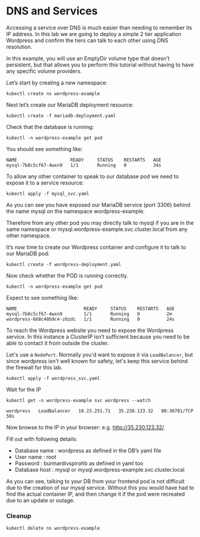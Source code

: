 # DNS and Services

Accessing a service over DNS is much easier than needing to remember its IP address. In this lab we are going to deploy a simple 2 tier application Wordpress and confirm the tiers can talk to each other using DNS resolution.

In this example, you will use an EmptyDir volume type that doesn’t persistent, but that allows you to perform this tutorial without having to have any specific volume providers.

Let’s start by creating a new namespace:
```
kubectl create ns wordpress-example
```

Next let’s create our MariaDB deployment resource:
```
kubectl create -f mariadb-deployment.yaml
```

Check that the database is running:
```
kubectl -n wordpress-example get pod
```

You should see something like:
```
NAME                    READY     STATUS    RESTARTS   AGE
mysql-7b8c5cf67-4wxn9   1/1       Running   0          34s
```

To allow any other container to speak to our database pod we need to expose it to a service resource:

```
kubectl apply -f mysql_svc.yaml
```

As you can see you have exposed our MariaDB service (port 3306) behind the name mysql on the namespace wordpress-example.

Therefore from any other pod you may directly talk to mysql if you are in the same namespace or mysql.wordpress-example.svc.cluster.local from any other namespace.

It’s now time to create our Wordpress container and configure it to talk to our MariaDB pod:

```
kubectl create -f wordpress-deployment.yaml
```

Now check whether the POD is running correctly.

```
kubectl -n wordpress-example get pod
```

Expect to see something like:
```
NAME                         READY     STATUS    RESTARTS   AGE
mysql-7b8c5cf67-4wxn9        1/1       Running   0          2m
wordpress-668c48b9c4-z6zdc   1/1       Running   0          24s
```

To reach the Wordpress website you need to expose the Wordpress service. In this instance a ClusterIP isn’t sufficient because you need to be able to contact it from outside the cluster.

Let's use a `NodePort`. Normally you'd want to expose it via `LoadBalancer`, but since wordpress isn't well known for safety, let's keep this service behind the firewall for this lab.
```
kubectl apply -f wordpress_svc.yaml
```

Wait for the IP
```
kubectl get -n wordpress-example svc wordpress --watch
```

```
wordpress   LoadBalancer   10.23.251.71   35.230.123.32   80:30781/TCP   50s
```

Now browse to the IP in your browser: e.g. http://35.230.123.32/

Fill out with following details:
* Database name : wordpress as defined in the DB’s yaml file
* User name : root
* Password : burmardivspirohb as defined in yaml too
* Database host : mysql or mysql.wordpress-example.svc.cluster.local

As you can see, talking to your DB from your frontend pod is not difficult due to the creation of our mysql service. Without this you would have had to find the actual container IP, and then change it if the pod were recreated due to an update or outage.

### Cleanup

```
kubectl delete ns wordpress-example
```

